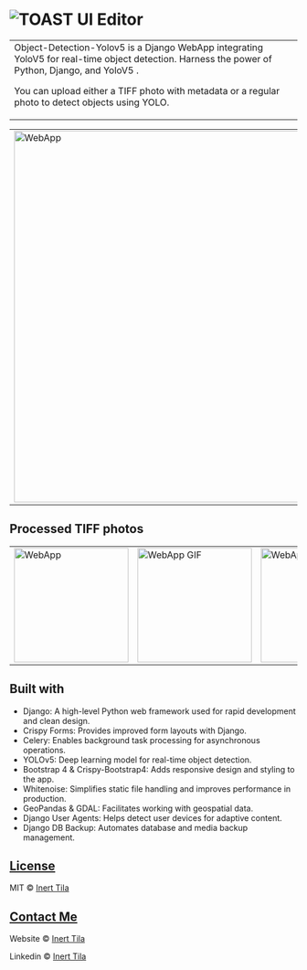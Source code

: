 # ![TOAST UI Editor](https://skaitech.al/wp-content/uploads/2024/10/try-1.png)

<table>
<tr>
<td>
Object-Detection-Yolov5 is a Django WebApp integrating YoloV5 for real-time object detection. Harness the power of Python, Django, and YoloV5 .

You can upload either a TIFF photo with metadata or a regular photo to detect objects using YOLO.

</td>
</tr>
</table>

<table>
  <tr>
    <td>
      <img src="https://skaitech.al/wp-content/uploads/2024/10/ezgif.com-optimize-1.gif" alt="WebApp" width="650" />
    </td>
    <td>
      <img src="https://skaitech.al/wp-content/uploads/2024/10/ezgif.com-animated-gif-maker-1.gif" alt="WebApp GIF" width="120" />
    </td>
  </tr>
</table>

## Processed TIFF photos

<table>
  <tr>
    <td>
      <img src="https://skaitech.al/wp-content/uploads/2024/10/Untitled2.png" alt="WebApp" width="200" />
    </td>
    <td>
      <img src="https://skaitech.al/wp-content/uploads/2024/10/Untitled1.png" alt="WebApp GIF" width="200" />
    </td>
      <td>
      <img src="https://skaitech.al/wp-content/uploads/2024/10/Untitled.png" alt="WebApp GIF" width="200" />
    </td>
  </tr>
</table>

## Built with

- Django: A high-level Python web framework used for rapid development and clean design.
- Crispy Forms: Provides improved form layouts with Django.
- Celery: Enables background task processing for asynchronous operations.
- YOLOv5: Deep learning model for real-time object detection.
- Bootstrap 4 & Crispy-Bootstrap4: Adds responsive design and styling to the app.
- Whitenoise: Simplifies static file handling and improves performance in production.
- GeoPandas & GDAL: Facilitates working with geospatial data.
- Django User Agents: Helps detect user devices for adaptive content.
- Django DB Backup: Automates database and media backup management.

## [License](https://github.com/inerttila/Object_Detection_YoloV5/blob/main/LICENSE)

MIT © [Inert Tila ](https://github.com/inerttila/Object_Detection_YoloV5/blob/main/LICENSE)

## [Contact Me ](https://inert.netlify.app)

Website © [Inert Tila ](https://inert.netlify.app)

Linkedin © [Inert Tila ](https://www.linkedin.com/in/inerttila)
